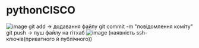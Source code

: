 # pythonCISCO
![image](https://user-images.githubusercontent.com/75033343/122388027-2775f880-cf78-11eb-8933-88e988344e05.png)
git add -> додавання файлу
git commit -m "повідомлення коміту"
git push -> пуш файлу на гітхаб
![image](https://user-images.githubusercontent.com/75033343/122007607-c7892180-cdc0-11eb-84a8-64b39e72418c.png) (наявність ssh-ключів(приватного й публічного))
